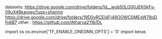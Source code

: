 datasets: https://drive.google.com/drive/folders/1d__wob50LO00JEK0kFs-09uX48kanjwu?usp=sharing
          https://drive.google.com/drive/folders/19D0vRCEI4Fj49OOWC0MEoW79oDfrdiB7
other : https://github.com/Atharva2116/DL


import os
os.environ['TF_ENABLE_ONEDNN_OPTS'] = '0'
import keras
